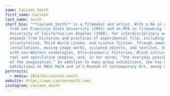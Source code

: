 ```yaml
---
name: Cauleen Smith
first_name: Cauleen
last_name: Smith
short_bio: "**Cauleen Smith** is a filmmaker and artist. With a BA in cinema
  from San Francisco State University (1991) and an MFA in filmmaking from the
  University of California-Los Angeles (1998), her interdisciplinary work
  expands from histories and practices of experimental film, including
  structuralism, Third World cinema, and science fiction. Through immersive
  installations, moving-image works, sculpted objects, and textiles, she engages
  with non-Western cosmologies, Afro-diasporic histories, Black cultural icons,
  real and speculative utopias, and, in her words, “the everyday possibilities
  of the imagination.” In addition to many group exhibitions, she has had solo
  exhibitions at MASS MoCA and LA’s Museum of Contemporary Art, among others. "
portraits:
  - media: 2024/01/cauleen-smith
website: https://www.cauleensmith.com/
instagram: cauleen_smith
---
```

